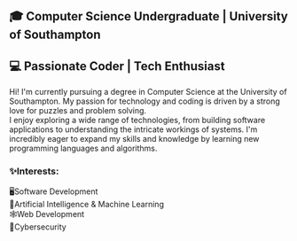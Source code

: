 ## 🎓 Computer Science Undergraduate | University of Southampton  
## 💻 Passionate Coder | Tech Enthusiast  
Hi! I'm currently pursuing a degree in Computer Science at the University of Southampton. My passion for technology and coding is driven by a strong love for puzzles and problem solving.  
I enjoy exploring a wide range of technologies, from building software applications to understanding the intricate workings of systems. I'm incredibly eager to expand my skills and knowledge by learning new programming languages and algorithms.

### ✨Interests:  
🖥️Software Development  
🤖Artificial Intelligence & Machine Learning  
🕸️Web Development  
🚨Cybersecurity  

<!---
Josephacbg/Josephacbg is a ✨ special ✨ repository because its `README.md` (this file) appears on your GitHub profile.
You can click the Preview link to take a look at your changes.
--->

